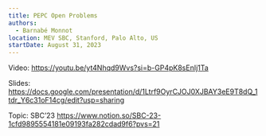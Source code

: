 ```yaml
---
title: PEPC Open Problems
authors:
  - Barnabé Monnot
location: MEV SBC, Stanford, Palo Alto, US
startDate: August 31, 2023
---
```


Video: <https://youtu.be/yt4Nhqd9Wvs?si=b-GP4pK8sEnIj1Ta>

Slides: <https://docs.google.com/presentation/d/1Ltrf9OyrCJOJ0XJBAY3eE9T8dQ_1tdr_Y6c31oF14cg/edit?usp=sharing>

Topic: SBC’23 <https://www.notion.so/SBC-23-1cfd9895554181e09193fa282cdad9f6?pvs=21>

